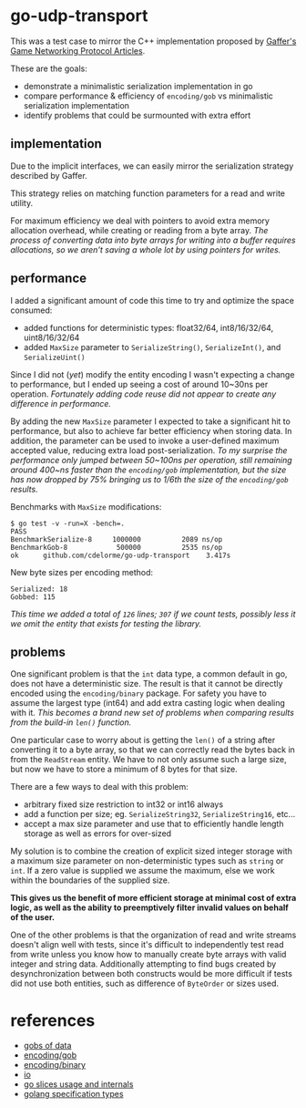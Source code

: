 
# go-udp-transport

This was a test case to mirror the C++ implementation proposed by [Gaffer's Game Networking Protocol Articles](http://gafferongames.com/2016/05/10/building-a-game-network-protocol/).

These are the goals:

- demonstrate a minimalistic serialization implementation in go
- compare performance & efficiency of `encoding/gob` vs minimalistic serialization implementation
- identify problems that could be surmounted with extra effort


## implementation

Due to the implicit interfaces, we can easily mirror the serialization strategy described by Gaffer.

This strategy relies on matching function parameters for a read and write utility.

For maximum efficiency we deal with pointers to avoid extra memory allocation overhead, while creating or reading from a byte array.  _The process of converting data into byte arrays for writing into a buffer requires allocations, so we aren't saving a whole lot by using pointers for writes._


## performance

I added a significant amount of code this time to try and optimize the space consumed:

- added functions for deterministic types: float32/64, int8/16/32/64, uint8/16/32/64
- added `MaxSize` parameter to `SerializeString()`, `SerializeInt()`, and `SerializeUint()`

Since I did not (_yet_) modify the entity encoding I wasn't expecting a change to performance, but I ended up seeing a cost of around 10~30ns per operation.  _Fortunately adding code reuse did not appear to create any difference in performance._

By adding the new `MaxSize` parameter I expected to take a significant hit to performance, but also to achieve far better efficiency when storing data.  In addition, the parameter can be used to invoke a user-defined maximum accepted value, reducing extra load post-serialization.  _To my surprise the performance only jumped between 50~100ns per operation, still remaining around 400~ns faster than the `encoding/gob` implementation, but the size has now dropped by 75% bringing us to 1/6th the size of the `encoding/gob` results._

Benchmarks with `MaxSize` modifications:

	$ go test -v -run=X -bench=.
	PASS
	BenchmarkSerialize-8	 1000000	      2089 ns/op
	BenchmarkGob-8      	  500000	      2535 ns/op
	ok  	github.com/cdelorme/go-udp-transport	3.417s

New byte sizes per encoding method:

	Serialized: 18
	Gobbed: 115

_This time we added a total of `126` lines; `307` if we count tests, possibly less it we omit the entity that exists for testing the library._


## problems

One significant problem is that the `int` data type, a common default in go, does not have a deterministic size.  The result is that it cannot be directly encoded using the `encoding/binary` package.  For safety you have to assume the largest type (int64) and add extra casting logic when dealing with it.  _This becomes a brand new set of problems when comparing results from the build-in `len()` function._

One particular case to worry about is getting the `len()` of a string after converting it to a byte array, so that we can correctly read the bytes back in from the `ReadStream` entity.  We have to not only assume such a large size, but now we have to store a minimum of 8 bytes for that size.

There are a few ways to deal with this problem:

- arbitrary fixed size restriction to int32 or int16 always
- add a function per size; eg. `SerializeString32`, `SerializeString16`, etc...
- accept a max size parameter and use that to efficiently handle length storage as well as errors for over-sized

My solution is to combine the creation of explicit sized integer storage with a maximum size parameter on non-deterministic types such as `string` or `int`.  If a zero value is supplied we assume the maximum, else we work within the boundaries of the supplied size.

**This gives us the benefit of more efficient storage at minimal cost of extra logic, as well as the ability to preemptively filter invalid values on behalf of the user.**

One of the other problems is that the organization of read and write streams doesn't align well with tests, since it's difficult to independently test read from write unless you know how to manually create byte arrays with valid integer and string data.  Additionally attempting to find bugs created by desynchronization between both constructs would be more difficult if tests did not use both entities, such as difference of `ByteOrder` or sizes used.


# references

- [gobs of data](https://blog.golang.org/gobs-of-data)
- [encoding/gob](https://golang.org/pkg/encoding/gob/)
- [encoding/binary](https://golang.org/pkg/encoding/binary/)
- [io](https://golang.org/pkg/io/)
- [go slices usage and internals](https://blog.golang.org/go-slices-usage-and-internals)
- [golang specification types](https://golang.org/ref/spec#Types)
